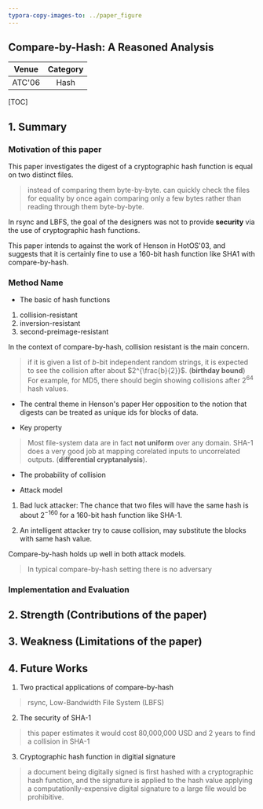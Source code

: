 ```yaml
---
typora-copy-images-to: ../paper_figure
---
```

Compare-by-Hash: A Reasoned Analysis
------------------------------------------
|           Venue            |       Category       |
| :------------------------: | :------------------: |
| ATC'06 | Hash |
[TOC]

## 1. Summary
### Motivation of this paper
This paper investigates the digest of a cryptographic hash function is equal on two distinct files.
> instead of comparing them byte-by-byte.
> can quickly check the files for equality by once again comparing only a few bytes rather than reading through them byte-by-byte.

In rsync and LBFS, the goal of the designers was not to provide **security** via the use of cryptographic hash functions.

This paper intends to against the work of Henson in HotOS'03, and suggests that it is certainly fine to use a 160-bit hash function like SHA1 with compare-by-hash.


### Method Name
- The basic of hash functions
1. collision-resistant
2. inversion-resistant
3. second-preimage-resistant

In the context of compare-by-hash, collision resistant is the main concern.
> if it is given a list of $b$-bit independent random strings, it is expected to see the collision after about $2^{\frac{b}{2}}$. (**birthday bound**)
> For example, for MD5, there should begin showing collisions after $2^{64}$ hash values.

- The central theme in Henson's paper 
Her opposition to the notion that digests can be treated as unique ids for blocks of data.

- Key property 
> Most file-system data are in fact **not uniform** over any domain.
> SHA-1 does a very good job at mapping corelated inputs to uncorrelated outputs. (**differential cryptanalysis**).


- The probability of collision

- Attack model 
1. Bad luck attacker: 
The chance that two files will have the same hash is about $2^{-160}$ for a 160-bit hash function like SHA-1.

2. An intelligent attacker
try to cause collision, may substitute the blocks with same hash value.

Compare-by-hash holds up well in both attack models.
> In typical compare-by-hash setting there is no adversary

### Implementation and Evaluation

## 2. Strength (Contributions of the paper)

## 3. Weakness (Limitations of the paper)

## 4. Future Works
1. Two practical applications of compare-by-hash 
> rsync, Low-Bandwidth File System (LBFS)

2. The security of SHA-1
> this paper estimates it would cost 80,000,000 USD and 2 years to find a collision in SHA-1

3. Cryptographic hash function in digitial signature 
> a document being digitally signed is first hashed with a cryptographic hash function, and the signature is applied to the hash value
> applying a computationlly-expensive digital signature to a large file would be prohibitive.
